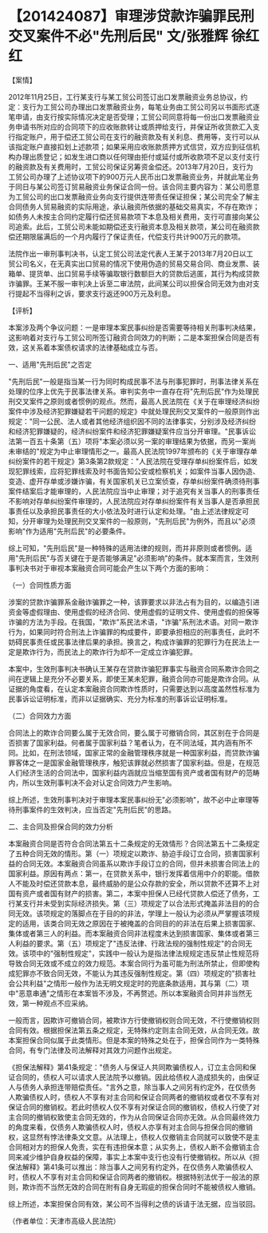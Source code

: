 # 【201424087】审理涉贷款诈骗罪民刑交叉案件不必"先刑后民" 文/张雅辉 徐红红

【案情】

2012年11月25日，工行某支行与某工贸公司签订出口发票融资业务总协议，约定：支行为工贸公司办理出口发票融资业务，每笔业务由工贸公司另以书面形式逐笔申请，由支行按实际情况决定是否受理；工贸公司同意将每一份出口发票融资业务申请书所对应的合同项下的应收账款转让或质押给支行，并保证所收货款汇入支行指定账户，用于偿还工贸公司在支行的融资款及有关利息、费用等，支行可以从该指定账户直接扣划上述款项；如果采用应收账款质押方式信贷，双方应到征信机构办理出质登记；如发生进口商以任何理由拒付或延付或所收款项不足以支付支行的融资款及有关费用时，工贸公司保证另筹资金偿还。2013年7月20日，支行为工贸公司办理了上述协议项下的900万元人民币出口发票融资业务，并就此笔业务于同日与某公司签订贸易融资业务保证合同一份。该合同主要内容为：某公司愿意为工贸公司的出口发票融资业务向支行提供连带责任保证担保；某公司完全了解主合同债务人贸易融资的实际用途，承认融资所依据的基础交易真实，不存在欺诈；如债务人未按主合同约定履行偿还贸易款项下本息及相关费用，支行可直接向某公司追索。此后，工贸公司未能如期偿还支行融资本息及相关款项，某公司在融资款偿还期限届满后的一个月内履行了保证责任，代偿支行共计900万元的款项。

法院作出一审刑事判决书，认定工贸公司法定代表人王某于2013年7月20日以工贸公司名义，在无真实出口贸易的情况下使用伪造的贸易交易合同、商业发票、装箱单、提货单、出口贸易手续等骗取银行数额巨大的贷款后逃匿，其行为构成贷款诈骗罪。王某不服一审判决上诉至二审法院，此间某公司以担保合同无效为由对支行提起不当得利之诉，要求支行返还900万元及利息。

【评析】

本案涉及两个争议问题：一是审理本案民事纠纷是否需要等待相关刑事判决结果，这影响着对支行与工贸公司所签订融资合同效力的判断；二是本案担保合同是否有效，这关系着本案债权请求的法律基础成立与否。

一、适用"先刑后民"之否定

"先刑后民"一般是指当某一行为同时构成民事不法与刑事犯罪时，刑事法律关系在处理的位序上优先于民事法律关系。审判实务中一直存在将"先刑后民"作为处理民刑交叉案件之原则或者惯例的观点。然而，最高人民法院在《关于在审理经济纠纷案件中涉及经济犯罪嫌疑若干问题的规定》中就处理民刑交叉案件的一般原则作出规定："同一公民、法人或者其他经济组织因不同的法律事实，分别涉及经济纠纷和经济犯罪嫌疑的，经济纠纷案件和经济犯罪嫌疑案件应当分开审理。"民事诉讼法第一百五十条第（五）项将"本案必须以另一案的审理结果为依据，而另一案尚未审结的"规定为中止审理情形之一。最高人民法院1997年颁布的《关于审理存单纠纷案件的若干规定》第3条第2款规定："人民法院在受理存单纠纷案件后，如发现犯罪线索，应将犯罪线索及时书面告知公安或检察机关；如案件当事人因伪造、变造、虚开存单或涉嫌诈骗，有关国家机关已立案侦查，存单纠纷案件确须待刑事案件结案后才能审理的，人民法院应当中止审理；对于追究有关当事人的刑事责任不影响对存单纠纷案件审理的，人民法院应对存单纠纷案件有关当事人是否承担民事责任以及承担民事责任的大小依法及时进行认定和处理。"由上述法律规定可知，分开审理为处理民刑交叉案件的一般原则，"先刑后民"为例外，而且以"必须影响"作为适用"先刑后民"的必要条件。

综上可知，"先刑后民"是一种特殊的适用法律的规则，而并非原则或者惯例。适用"先刑后民"与否关键在于是否能够满足"必须影响"的条件。就本案而言，生效刑事判决书对于审视本案融资合同可能会产生以下两个方面的影响：

（一）合同性质方面

涉案的贷款诈骗罪系金融诈骗罪之一种，该罪要求以非法占有为目的，以编造引进资金等虚假理由、使用虚假的经济合同、使用虚假的证明文件、使用虚假的担保等诈骗的方法为手段。在我国，"欺诈"系民法术语，"诈骗"系刑法术语。对同一欺诈行为，如果同时符合刑法上诈骗罪的构成要件，即要承担相应的刑事责任，此时不妨碍民事责任或民事法律后果的承担。换言之，构成诈骗罪的犯罪行为在民法上一定是欺诈行为，而民法上的欺诈行为却不一定成立诈骗犯罪。

本案中，生效刑事判决书确认王某存在贷款诈骗犯罪事实与融资合同系欺诈合同之间在逻辑上是充分不必要关系，即使王某未犯罪，融资合同亦可能是欺诈合同。从证据的角度看，在认定本案融资合同欺诈性质时，只需要达到以高度盖然性标准为民事诉讼证明标准，而非以证据确实、充分为标准的刑事诉讼证明标准。

（二）合同效力方面

合同法上的欺诈合同要么属于无效合同，要么属于可撤销合同，其区别在于合同是否损害了国家利益。何者属于国家利益？笔者认为，在不同法域，其内涵有所不同。比如，在刑法领域，国家正常的金融管理秩序就是一种国家利益，而贷款诈骗罪客体之一是国家金融管理秩序，触犯该罪就必然损害了国家利益。但是，在规范人们经济生活的合同法中，国家利益内涵就应当缩至国有资产或者国有财产的范畴内，所以生效刑事判决不会对认定合同效力产生影响。

综上所述，生效刑事判决对于审理本案民事纠纷无"必须影响"，故不必中止审理等待刑事案件的生效判决，应当否定"先刑后民"的思路。

二、主合同及担保合同的效力分析

本案融资合同是否符合合同法第五十二条规定的无效情形？合同法第五十二条规定了五种合同无效的情形。第（一）项规定以欺诈、胁迫手段订立合同，损害国家利益的合同无效。本案融资合同虽系以欺诈手段订立的合同，但并未损害合同法上的国家利益。原因有两点：第一，在贷款关系中，银行发挥着信用中介的职能。借款人不能及时偿还贷款本息，最终威胁的是公众存款的安全，所以贷款不还算不上对国有资产或者国有财产的损害。第二，本案中担保人已经代贷款人偿还了债务，工行某支行并未受到实际经济损失。第（三）项规定了以合法形式掩盖非法目的的合同无效。该项规定的落脚点在于目的的非法，学理上一般认为必须从严掌握该项规定的适用，该类合同无效之原因在于被掩盖的合同目的的非法在后果上损害国家、集体或者第三人的利益。而本案融资合同非法程度未达到损害国家、集体或者第三人利益的要求。第（五）项规定了"违反法律、行政法规的强制性规定"的合同无效。该项中的"强制性规定"，实践中一般认为是指法律法规规定违反禁止性规范将导致合同无效或不成立的效力规范。本案合同行为虽可能为刑法所禁止，但即使构成犯罪亦不致合同无效，不能认为其违反强制性规定。第（四）项规定的"损害社会公共利益"之情形一般作为法无明文规定时的兜底条款适用，其与第（二）项中"恶意串通"之情形在本案皆不涉及，不再赘述。所以本案融资合同并非当然无效，第一种观点不应采纳。

一般而言，因欺诈可撤销合同，被欺诈方行使撤销权则合同无效，不行使撤销权则合同有效。根据担保法第五条之规定，无特殊约定则主合同无效，从合同无效。故本案担保合同似属于此类情形。但是本案的特殊之处在于，担保合同作为一类特殊合同，有专门法律及司法解释对其效力问题作出规定。

《担保法解释》第41条规定："债务人与保证人共同欺骗债权人，订立主合同和保证合同的，债权人可以请求人民法院予以撤销。因此给债权人造成损失的，由保证人与债务人承担连带赔偿责任。"言外之意，除当事人之间另有约定外，在仅债务人欺骗债权人时，债权人不享有对主合同和保证合同两者的撤销权或者仅不享有对保证合同的撤销权。若此时债权人仅不享有对保证合同的撤销权，债权人行使了对主合同的撤销权致使主合同无效的，作为从合同保证合同亦无效。从合同最终效力的角度来看，仅债务人欺骗债权人时，债权人亦享有对主合同与担保合同的撤销权，这显然有悖法律条文文意。从法理上，债权人仅撤销主合同就可以致使不是主合同相对方的担保人免责，实在有违担保本意；从实务上，债权人断不会撤销主合同来减少维护自身权益的保障，事实上本案中支行也没有行使撤销权。所以从《担保法解释》第41条可以推出：除当事人之间另有约定外，在仅债务人欺骗债权人时，债权人不享有对主合同和保证合同两者的撤销权。根据特别法优于一般法的原则，欺诈而不当然无效的合同在附有自身无瑕疵的担保合同时不能被债权人撤销。

综上所述，本案担保合同有效，某公司不当得利之债的诉请于法无据，应当驳回。

（作者单位：天津市高级人民法院）